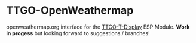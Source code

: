 # TTGO-OpenWeathermap
openweathermap.org interface for the [TTGO-T-Display](https://github.com/Xinyuan-LilyGO/TTGO-T-Display/blob/master/TTGO-T-Display.ino) ESP Module.
**Work in progess** but looking forward to suggestions / branches!
